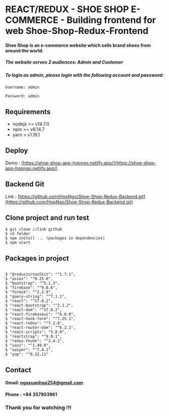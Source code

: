 # REACT/REDUX - SHOE SHOP E-COMMERCE - Building frontend for web Shoe-Shop-Redux-Frontend

#### Shoe Shop is an e-commerce website which sells brand shoes from around the world.

##### The website serves 2 audiences: Admin and Customer

##### To login as admin, please login with the following account and password:

```
Username: admin

Password: admin
```

## Requirements

* nodejs >= v14.7.0
* npm >= v6.14.7
* yarn > v1.19.1

## Deploy

Demo : [https://shoe-shop-app-hopngo.netlify.app/](https://shoe-shop-app-hopngo.netlify.app/)

## Backend Git

Link : [https://github.com/HopNgo/Shoe-Shop-Redux-Backend.git](https://github.com/HopNgo/Shoe-Shop-Redux-Backend.git)


## Clone project and run test

```
$ git clone //link github
$ cd folder
$ npm install ... (packages in dependencies)
$ npm start

```

## Packages in project

```

$ "@reduxjs/toolkit": "^1.7.1",
$ "axios": "^0.25.0",
$ "bootstrap": "^5.1.3",
$ "firebase": "^9.6.6",
$ "formik": "^2.2.9",
$ "query-string": "^7.1.1",
$ "react": "^17.0.2",
$ "react-bootstrap": "^2.1.2",
$ "react-dom": "^17.0.2",
$ "react-firebaseui": "^6.0.0",
$ "react-hook-form": "^7.25.1",
$ "react-redux": "^7.2.6",
$ "react-router-dom": "^6.2.1",
$ "react-scripts": "5.0.0",
$ "reactstrap": "^9.0.1",
$ "redux-thunk": "^2.4.1",
$ "sass": "^1.49.0",
$ "swiper": "^7.4.1",
$ "yup": "^0.32.11"

```

## Contact

#### Gmail: ngoxuanhop254@gmail.com
#### Phone : +84 357903961

### Thank you for watching !!!



